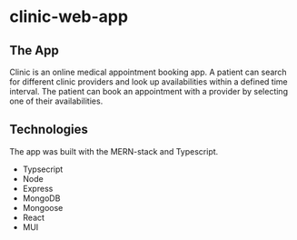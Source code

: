 # clinic-web-app


## The App

Clinic is an online medical appointment booking app. A patient can search for different clinic providers and look up availabilities within a defined time interval. The patient can book an appointment with a provider by selecting one of their availabilities.

## Technologies

The app was built with the MERN-stack and Typescript.

* Typsecript
* Node
* Express
* MongoDB
* Mongoose
* React
* MUI
